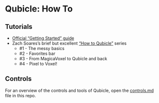 Qubicle: How To
===============

Tutorials
---------
* [Official “Getting Started” guide][101]
* Zach Soares’s brief but excellent [“How to Qubicle”][y2bcrazy] series
    - #1 - The messy basics
    - #2 - Favorites bar
    - #3 - From MagicaVoxel to Qubicle and back
    - #4 - Pixel to Voxel!

Controls
--------
For an overview of the controls and tools of Qubicle, open the [controls.md][] file in this repo.


[101]: http://minddesk.com/learn/article.php?id=57
[y2bcrazy]: https://www.youtube.com/watch?v=4pKjhsuXm9Q
[controls.md]: https://github.com/ndarville/voxels/blob/master/qubicle/README.md
